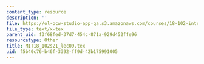 ```yaml
---
content_type: resource
description: ''
file: https://ol-ocw-studio-app-qa.s3.amazonaws.com/courses/18-102-introduction-to-functional-analysis-spring-2021/f5b40c76b46f3392ff9d42b175991005_MIT18_102s21_lec09.tex
file_type: text/x-tex
parent_uid: f3f68fed-37d7-454c-871a-929d452ffe96
resourcetype: Other
title: MIT18_102s21_lec09.tex
uid: f5b40c76-b46f-3392-ff9d-42b175991005
---
```

